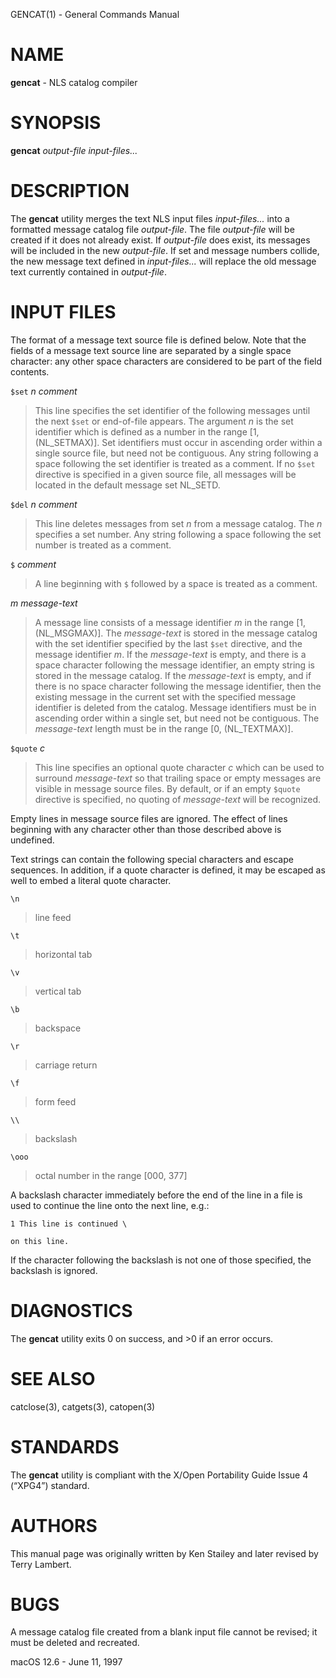GENCAT(1) - General Commands Manual

# NAME

**gencat** - NLS catalog compiler

# SYNOPSIS

**gencat**
*output-file*
*input-files...*

# DESCRIPTION

The
**gencat**
utility merges the text NLS input files
*input-files...*
into a formatted message catalog file
*output-file*.
The file
*output-file*
will be created if it does not already exist.  If
*output-file*
does exist, its messages will be included in the new
*output-file*.
If set and message numbers collide, the new message text defined in
*input-files...*
will replace the old message text currently contained in
*output-file*.

# INPUT FILES

The format of a message text source file is defined below.  Note that
the fields of a message text source line are separated by a single space
character: any other space characters are considered to be part of the
field contents.

`$set` *n comment*

> This line specifies the set identifier of the following messages until
> the next
> `$set`
> or end-of-file appears.  The argument
> *n*
> is the set identifier which is defined as a number in the range
> \[1, (NL\_SETMAX)].  Set identifiers must occur in ascending order within
> a single source file, but need not be contiguous.  Any string following
> a space following the set identifier is treated as a comment.  If no
> `$set`
> directive  is specified in a given source file, all messages will
> be located in the default message set NL\_SETD.

`$del` *n comment*

> This line deletes messages from set
> *n*
> from a message catalog.  The
> *n*
> specifies a set number.  Any string following a space following the set
> number is treated as a comment.

`$` *comment*

> A line beginning with
> `$`
> followed by a space is treated as a comment.

*m message-text*

> A message line consists of a message identifier
> *m*
> in the range \[1, (NL\_MSGMAX)].  The
> *message-text*
> is stored in the message catalog with the set identifier specified by
> the last
> `$set`
> directive, and the message identifier
> *m*.
> If the
> *message-text*
> is empty, and there is a space character following the message identifier,
> an empty string is stored in the message catalog.  If the
> *message-text*
> is empty, and if there is no space character following the message
> identifier, then the existing message in the current set with the
> specified message identifier is deleted from the catalog.  Message
> identifiers must be in ascending order within a single set, but
> need not be contiguous.  The
> *message-text*
> length must be in the range \[0, (NL\_TEXTMAX)].

`$quote` *c*

> This line specifies an optional quote character
> *c*
> which can be used to surround
> *message-text*
> so that trailing space or empty messages are visible in message
> source files.  By default, or if an empty
> `$quote`
> directive is specified, no quoting of
> *message-text*
> will be recognized.

Empty lines in message source files are ignored.  The effect of lines
beginning with any character other than those described above is
undefined.

Text strings can contain the following special characters and escape
sequences.  In addition, if a quote character is defined, it may be
escaped as well to embed a literal quote character.

`\n`

> line feed

`\t`

> horizontal tab

`\v`

> vertical tab

`\b`

> backspace

`\r`

> carriage return

`\f`

> form feed

`\\`

> backslash

`\ooo`

> octal number in the range \[000, 377]

A backslash character immediately before the end of the line in a file
is used to continue the line onto the next line, e.g.:

	1 This line is continued \

	on this line.

If the character following the backslash is not one of those specified,
the backslash is ignored.

# DIAGNOSTICS

The **gencat** utility exits&#160;0 on success, and&#160;&gt;0 if an error occurs.

# SEE ALSO

catclose(3),
catgets(3),
catopen(3)

# STANDARDS

The
**gencat**
utility is compliant with the
X/Open Portability Guide Issue&#160;4 (&#8220;XPG4&#8221;)
standard.

# AUTHORS

This manual page was originally written by
Ken Stailey
and later revised by
Terry Lambert.

# BUGS

A message catalog file created from a blank input file cannot be revised;
it must be deleted and recreated.

macOS 12.6 - June 11, 1997
